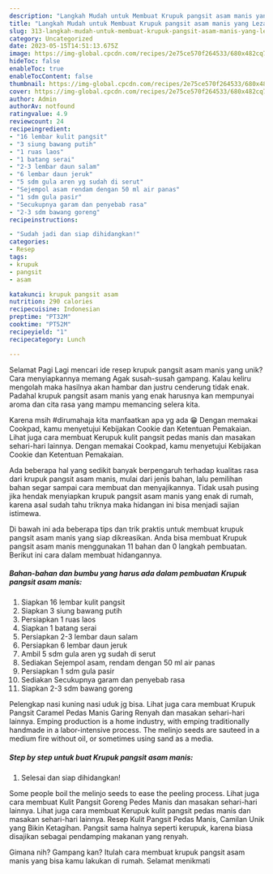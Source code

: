 ```yaml
---
description: "Langkah Mudah untuk Membuat Krupuk pangsit asam manis yang Lezat"
title: "Langkah Mudah untuk Membuat Krupuk pangsit asam manis yang Lezat"
slug: 313-langkah-mudah-untuk-membuat-krupuk-pangsit-asam-manis-yang-lezat
category: Uncategorized
date: 2023-05-15T14:51:13.675Z
image: https://img-global.cpcdn.com/recipes/2e75ce570f264533/680x482cq70/krupuk-pangsit-asam-manis-foto-resep-utama.jpg
hideToc: false
enableToc: true
enableTocContent: false
thumbnail: https://img-global.cpcdn.com/recipes/2e75ce570f264533/680x482cq70/krupuk-pangsit-asam-manis-foto-resep-utama.jpg
cover: https://img-global.cpcdn.com/recipes/2e75ce570f264533/680x482cq70/krupuk-pangsit-asam-manis-foto-resep-utama.jpg
author: Admin
authorAv: notfound
ratingvalue: 4.9
reviewcount: 24
recipeingredient:
- "16 lembar kulit pangsit"
- "3 siung bawang putih"
- "1 ruas laos"
- "1 batang serai"
- "2-3 lembar daun salam"
- "6 lembar daun jeruk"
- "5 sdm gula aren yg sudah di serut"
- "Sejempol asam rendam dengan 50 ml air panas"
- "1 sdm gula pasir"
- "Secukupnya garam dan penyebab rasa"
- "2-3 sdm bawang goreng"
recipeinstructions:

- "Sudah jadi dan siap dihidangkan!"
categories:
- Resep
tags:
- krupuk
- pangsit
- asam

katakunci: krupuk pangsit asam 
nutrition: 290 calories
recipecuisine: Indonesian
preptime: "PT32M"
cooktime: "PT52M"
recipeyield: "1"
recipecategory: Lunch

---
```



Selamat Pagi Lagi mencari ide resep krupuk pangsit asam manis yang unik? Cara menyiapkannya memang Agak susah-susah gampang. Kalau keliru mengolah maka hasilnya akan hambar dan justru cenderung tidak enak. Padahal krupuk pangsit asam manis yang enak harusnya kan mempunyai aroma dan cita rasa yang mampu memancing selera kita.


Karena msih #dirumahaja kita manfaatkan apa yg ada 😁 Dengan memakai Cookpad, kamu menyetujui Kebijakan Cookie dan Ketentuan Pemakaian. Lihat juga cara membuat Kerupuk kulit pangsit pedas manis dan masakan sehari-hari lainnya. Dengan memakai Cookpad, kamu menyetujui Kebijakan Cookie dan Ketentuan Pemakaian.

Ada beberapa hal yang sedikit banyak berpengaruh terhadap kualitas rasa dari krupuk pangsit asam manis, mulai dari jenis bahan, lalu pemilihan bahan segar sampai cara membuat dan menyajikannya. Tidak usah pusing jika hendak menyiapkan krupuk pangsit asam manis yang enak di rumah, karena asal sudah tahu triknya maka hidangan ini bisa menjadi sajian istimewa.


Di bawah ini ada beberapa tips dan trik praktis untuk membuat krupuk pangsit asam manis yang siap dikreasikan. Anda bisa membuat Krupuk pangsit asam manis menggunakan 11 bahan dan 0 langkah pembuatan. Berikut ini cara dalam membuat hidangannya.

<!--inarticleads1-->

##### Bahan-bahan dan bumbu yang harus ada dalam pembuatan Krupuk pangsit asam manis:

1. Siapkan 16 lembar kulit pangsit
1. Siapkan 3 siung bawang putih
1. Persiapkan 1 ruas laos
1. Siapkan 1 batang serai
1. Persiapkan 2-3 lembar daun salam
1. Persiapkan 6 lembar daun jeruk
1. Ambil 5 sdm gula aren yg sudah di serut
1. Sediakan Sejempol asam, rendam dengan 50 ml air panas
1. Persiapkan 1 sdm gula pasir
1. Sediakan Secukupnya garam dan penyebab rasa
1. Siapkan 2-3 sdm bawang goreng


Pelengkap nasi kuning nasi uduk jg bisa. Lihat juga cara membuat Krupuk Pangsit Caramel Pedas Manis Garing Renyah dan masakan sehari-hari lainnya. Emping production is a home industry, with emping traditionally handmade in a labor-intensive process. The melinjo seeds are sauteed in a medium fire without oil, or sometimes using sand as a media. 

<!--inarticleads2-->

##### Step by step untuk buat Krupuk pangsit asam manis:


1. Selesai dan siap dihidangkan!

Some people boil the melinjo seeds to ease the peeling process. Lihat juga cara membuat Kulit Pangsit Goreng Pedes Manis dan masakan sehari-hari lainnya. Lihat juga cara membuat Kerupuk kulit pangsit pedas manis dan masakan sehari-hari lainnya. Resep Kulit Pangsit Pedas Manis, Camilan Unik yang Bikin Ketagihan. Pangsit sama halnya seperti kerupuk, karena biasa disajikan sebagai pendamping makanan yang renyah. 

Gimana nih? Gampang kan? Itulah cara membuat krupuk pangsit asam manis yang bisa kamu lakukan di rumah. Selamat menikmati
